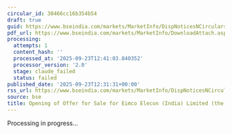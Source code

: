 ```yaml
---
circular_id: 30466cc16b354b54
draft: true
guid: https://www.bseindia.com/markets/MarketInfo/DispNoticesNCirculars.aspx?Noticeid={12C133AA-0394-4135-94AC-BFD4CCA694F6}&noticeno=20250923-54&dt=09/23/2025&icount=54&totcount=55&flag=0
pdf_url: https://www.bseindia.com/markets/MarketInfo/DownloadAttach.aspx?id=20250923-54&attachedId=875a8248-0c10-4fc6-8c5a-85785a6258cd
processing:
  attempts: 1
  content_hash: ''
  processed_at: '2025-09-23T12:41:03.840352'
  processor_version: '2.0'
  stage: claude_failed
  status: failed
published_date: '2025-09-23T12:31:31+00:00'
rss_url: https://www.bseindia.com/markets/MarketInfo/DispNoticesNCirculars.aspx?Noticeid={12C133AA-0394-4135-94AC-BFD4CCA694F6}&noticeno=20250923-54&dt=09/23/2025&icount=54&totcount=55&flag=0
source: bse
title: Opening of Offer for Sale for Eimco Elecon (India) Limited (the “Company”)
---
```


Processing in progress...